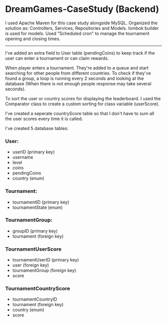 # DreamGames-CaseStudy (Backend)

I used Apache Maven for this case study alongside MySQL. 
Organized the solution as: Controllers, Services, Repositories and Models.
lombok builder is used for models.
Used "Scheduled cron" to manage the tournament opening and closing times.
__________

I've added an extra field to User table (pendingCoins) to keep track if the user can enter a tournament or can claim rewards.

When player enters a tournament. They're added to a queue and start searching for other people from different countries. To check if they've found a group, a loop is running every 2 seconds and looking at the database (When there is not enough people response may take several seconds).

To sort the user or country scores for displaying the leaderboard. I used the Comparator class to create a custom sorting for class variable (userScore).

I've created a seperate countryScore table so that I don't have to sum all the user scores every time it is called.

I've created 5 database tables:
### User:
+ userID (primary key)
+ username
+ level
+ coins
+ pendingCoins
+ country (enum)

### Tournament:
+ tournamentID (primary key)
+ tournamentState (enum)

### TournamentGroup:
+ groupID (primary key)
+ tournament (foreign key)

### TournamentUserScore
+ tournamentUserID (primary key)
+ user (foreign key)
+ tournamentGroup (foreign key)
+ score

### TournamentCountryScore
+ tournamentCountryID
+ tournament (foreign key)
+ country (enum)
+ score
